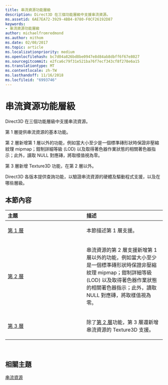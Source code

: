```yaml
---
title: 串流資源功能層級
description: Direct3D 在三個功能層級中支援串流資源。
ms.assetid: 6AE7EA72-3929-4BB4-8780-F0CF26192D87
keywords:
- 串流資源功能層級
author: michaelfromredmond
ms.author: mithom
ms.date: 02/08/2017
ms.topic: article
ms.localizationpriority: medium
ms.openlocfilehash: bc7d04a826bd8be0947e8d84ab8dbff6f67e8027
ms.sourcegitcommit: e2fca6c79f31e521ba76f7ecf343cf8f278e6a15
ms.translationtype: MT
ms.contentlocale: zh-TW
ms.lasthandoff: 11/16/2018
ms.locfileid: "6993746"
---
```

# <a name="streaming-resources-features-tiers"></a>串流資源功能層級


Direct3D 在三個功能層級中支援串流資源。

第 1 層提供串流資源的基本功能。

第 2 層新增第 1 層以外的功能，例如當大小至少是一個標準磚形狀時保證非壓縮紋理 mipmap；鉗制詳細等級 (LOD) 以及取得著色器作業狀態的相關著色器指示；此外，讀取 NULL 對應磚，將取樣值視為零。

第 3 層新增 Texture3D 功能，在第 2 層以外。

Direct3D 各版本提供查詢功能，以驗證串流資源的硬體及驅動程式支援，以及在哪些層級。

## <a name="span-idin-this-sectionspanin-this-section"></a><span id="in-this-section"></span>本節內容


<table>
<colgroup>
<col width="50%" />
<col width="50%" />
</colgroup>
<thead>
<tr class="header">
<th align="left">主題</th>
<th align="left">描述</th>
</tr>
</thead>
<tbody>
<tr class="odd">
<td align="left"><p><a href="tier-1.md">第 1 層</a></p></td>
<td align="left"><p>本節描述第 1 層支援。</p></td>
</tr>
<tr class="even">
<td align="left"><p><a href="tier-2.md">第 2 層</a></p></td>
<td align="left"><p>串流資源的第 2 層支援新增第 1 層以外的功能，例如當大小至少是一個標準磚形狀時保證非壓縮紋理 mipmap；鉗制詳細等級 (LOD) 以及取得著色器作業狀態的相關著色器指示；此外，讀取 NULL 對應磚，將取樣值視為零。</p></td>
</tr>
<tr class="odd">
<td align="left"><p><a href="tier-3.md">第 3 層</a></p></td>
<td align="left"><p>除了<a href="tier-2.md">第 2 層</a>功能，第 3 層還新增串流資源的 Texture3D 支援。</p></td>
</tr>
</tbody>
</table>

 

## <a name="span-idrelated-topicsspanrelated-topics"></a><span id="related-topics"></span>相關主題


[串流資源](streaming-resources.md)

 

 




